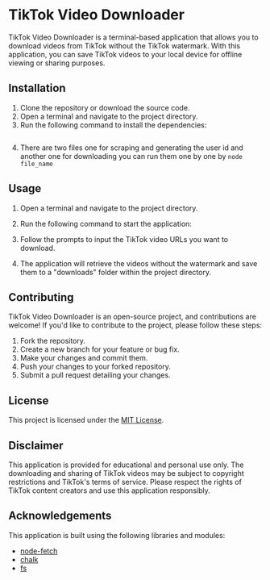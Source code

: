 # TikTok Video Downloader

TikTok Video Downloader is a terminal-based application that allows you to download videos from TikTok without the TikTok watermark. With this application, you can save TikTok videos to your local device for offline viewing or sharing purposes.

## Installation

1. Clone the repository or download the source code.
2. Open a terminal and navigate to the project directory.
3. Run the following command to install the dependencies:
``` npm i
```
4. There are two files one for scraping and generating the user id and another one for downloading you can run them one by one by 
``` node file_name ```


## Usage

1. Open a terminal and navigate to the project directory.
2. Run the following command to start the application:


3. Follow the prompts to input the TikTok video URLs you want to download.
4. The application will retrieve the videos without the watermark and save them to a "downloads" folder within the project directory.

## Contributing

TikTok Video Downloader is an open-source project, and contributions are welcome! If you'd like to contribute to the project, please follow these steps:

1. Fork the repository.
2. Create a new branch for your feature or bug fix.
3. Make your changes and commit them.
4. Push your changes to your forked repository.
5. Submit a pull request detailing your changes.

## License

This project is licensed under the [MIT License](LICENSE).

## Disclaimer

This application is provided for educational and personal use only. The downloading and sharing of TikTok videos may be subject to copyright restrictions and TikTok's terms of service. Please respect the rights of TikTok content creators and use this application responsibly.

## Acknowledgements

This application is built using the following libraries and modules:

- [node-fetch](https://www.npmjs.com/package/node-fetch)
- [chalk](https://www.npmjs.com/package/chalk)
- [fs](https://nodejs.org/api/fs.html)

